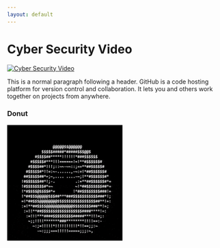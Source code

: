 ```yaml
---
layout: default
---
```






# Cyber Security Video

[![Cyber Security Video](https://img.youtube.com/vi/cnvUz_pInhw/0.jpg)](https://www.youtube.com/watch?v=cnvUz_pInhw)

This is a normal paragraph following a header. GitHub is a code hosting platform for version control and collaboration. It lets you and others work together on projects from anywhere.


### Donut

![DONUT](donut.gif)
